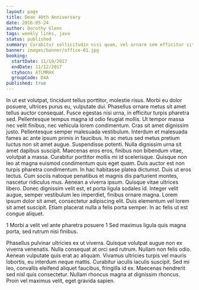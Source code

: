 ```yaml
---
layout: page
title: Dean 40th Anniversary
date: 2016-05-24
author: Dorothy Glenn
tags: weekly links, java
status: published
summary: Curabitur sollicitudin nisi quam, vel ornare sem efficitur sit amet.
banner: images/banner/office-01.jpg
booking:
  startDate: 11/10/2017
  endDate: 11/12/2017
  ctyhocn: ATLMRHX
  groupCode: D4A
published: true
---
```

In ut est volutpat, tincidunt tellus porttitor, molestie risus. Morbi eu dolor posuere, ultrices purus eu, vulputate dui. Phasellus ornare metus sit amet tellus auctor consequat. Fusce egestas nisi urna, in efficitur turpis pharetra sed. Pellentesque tempus magna id odio feugiat mollis. Ut tempor massa nec velit finibus, nec vehicula lorem condimentum. Cras sit amet dignissim justo. Pellentesque semper malesuada vestibulum. Interdum et malesuada fames ac ante ipsum primis in faucibus. In ac metus sed metus pretium luctus non sit amet augue. Suspendisse potenti. Nulla dignissim urna sit amet dapibus suscipit. Maecenas eros eros, finibus non bibendum vitae, volutpat a massa.
Curabitur porttitor mollis mi id scelerisque. Quisque non leo at magna euismod condimentum quis eget quam. Duis auctor est non turpis pharetra condimentum. In hac habitasse platea dictumst. Duis ut eros lectus. Cum sociis natoque penatibus et magnis dis parturient montes, nascetur ridiculus mus. Aenean a viverra ipsum. Quisque vitae ultrices libero. Donec dignissim velit est, et porta ligula sodales id. Integer velit augue, semper vestibulum leo imperdiet, finibus ornare magna. Lorem ipsum dolor sit amet, consectetur adipiscing elit. Duis elementum vel lorem sit amet suscipit. Etiam placerat nulla a felis porta semper. In ac felis ut est congue aliquet.

1 Morbi a velit vel ante pharetra posuere
1 Sed maximus ligula quis magna porta, sed rutrum nisi finibus.

Phasellus pulvinar ultricies ex ut viverra. Quisque volutpat augue non ex viverra venenatis. Nulla consequat at orci sed rutrum. Nullam non felis odio. Aenean vulputate quis erat ac aliquam. Vivamus ultricies turpis vel mauris lobortis, eu interdum neque mattis. Curabitur iaculis iaculis suscipit. Sed mi leo, convallis eleifend aliquet faucibus, fringilla id ex. Maecenas hendrerit sed nisl quis consectetur. Nullam rhoncus magna at dignissim rhoncus. Proin vel maximus velit, eget gravida sapien.
